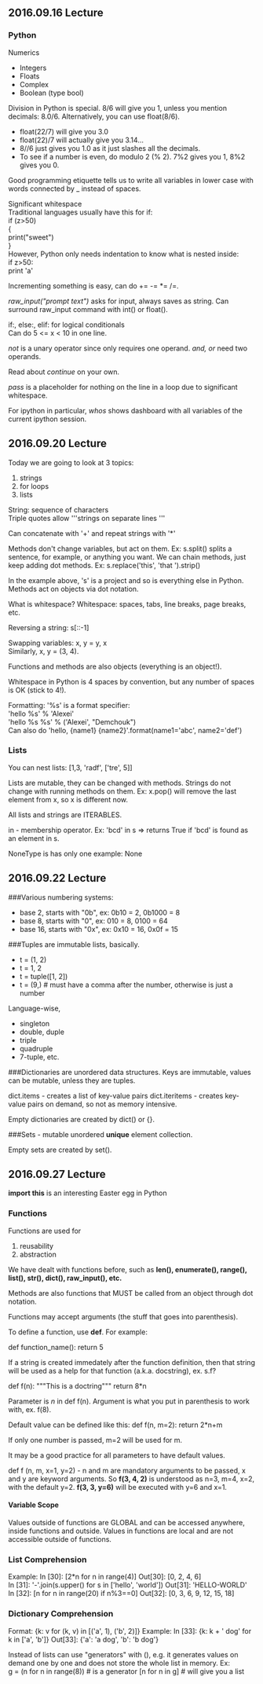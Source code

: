 ## 2016.09.16 Lecture

### Python
Numerics
* Integers
* Floats
* Complex
* Boolean (type bool)

Division in Python is special. 8/6 will give you 1, unless you mention decimals: 8.0/6. Alternatively, you can use float(8/6).  
* float(22/7) will give you 3.0  
* float(22)/7 will actually give you 3.14...  
* 8//6 just gives you 1.0 as it just slashes all the decimals.  
* To see if a number is even, do modulo 2 (% 2). 7%2 gives you 1, 8%2 gives you 0.  

Good programming etiquette tells us to write all variables in lower case with words connected by _ instead of spaces.

Significant whitespace  
 Traditional languages usually have this for if:  
  if (z>50)  
  {  
    print("sweet")  
  }  
  However, Python only needs indentation to know what is nested inside:  
  if z>50:  
    print 'a'  

Incrementing something is easy, can do += -= *= /=.  

_raw_input("prompt text")_ asks for input, always saves as string. Can surround raw_input command with int() or float().  

if:, else:, elif: for logical conditionals  
Can do 5 <= x < 10 in one line.

_not_ is a unary operator since only requires one operand. _and, or_ need two operands.  

Read about _continue_ on your own.  

_pass_ is a placeholder for nothing on the line in a loop due to significant whitespace.  

For ipython in particular, _whos_ shows dashboard with all variables of the current ipython session.  


## 2016.09.20 Lecture

Today we are going to look at 3 topics:
1. strings
2. for loops
3. lists  

String: sequence of characters  
Triple quotes allow '''strings
on
separate
lines
'''  

Can concatenate with '+' and repeat strings with '*'  

Methods don't change variables, but act on them. Ex: s.split() splits a sentence, for example, or anything you want. We can chain methods, just keep adding dot methods. Ex: s.replace('this', 'that ').strip()  

In the example above, 's' is a project and so is everything else in Python. Methods act on objects via dot notation.  

What is whitespace?
  Whitespace: spaces, tabs, line breaks, page breaks, etc.  

Reversing a string: s[::-1]  

Swapping variables: x, y = y, x  
Similarly, x, y = (3, 4).  

Functions and methods are also objects (everything is an object!).  

Whitespace in Python is 4 spaces by convention, but any number of spaces is OK (stick to 4!).  

Formatting:  '%s' is a format specifier:  
'hello %s' % 'Alexei'  
'hello %s %s' % ('Alexei', "Demchouk")  
Can also do 'hello, {name1} {name2}'.format(name1='abc', name2='def')  

### Lists
You can nest lists: [1,3, 'radf', ['tre', 5]]  

Lists are mutable, they can be changed with methods. Strings do not change with running methods on them. Ex: x.pop() will remove the last element from x, so x is different now.  

All lists and strings are ITERABLES.  

in - membership operator. Ex: 'bcd' in s => returns True if 'bcd' is found as an element in s.  

NoneType is has only one example: None

## 2016.09.22 Lecture

###Various numbering systems:
* base 2, starts with "0b", ex: 0b10 = 2, 0b1000 = 8
* base 8, starts with "0", ex: 010 = 8, 0100 = 64
* base 16, starts with "0x", ex: 0x10 = 16, 0x0f = 15  

###Tuples are immutable lists, basically.  
* t = (1, 2)
* t = 1, 2
* t = tuple([1, 2])
* t = (9,) # must have a comma after the number, otherwise is just a number  

Language-wise,  
* singleton
* double, duple
* triple
* quadruple
* 7-tuple, etc.  

###Dictionaries are unordered data structures. Keys are immutable, values can be mutable, unless they are tuples.  

dict.items - creates a list of key-value pairs
dict.iteritems - creates key-value pairs on demand, so not as memory intensive.  

Empty dictionaries are created by dict() or {}.  

###Sets - mutable unordered __unique__ element collection.  

Empty sets are created by set().  

## 2016.09.27 Lecture  

__import this__ is an interesting Easter egg in Python  

### Functions
Functions are used for
1. reusability
2. abstraction

We have dealt with functions before, such as __len(), enumerate(), range(), list(), str(), dict(), raw_input(), etc.__  

Methods are also functions that MUST be called from an object through dot notation.  

Functions may accept arguments (the stuff that goes into parenthesis).  

To define a function, use __def__. For example:  

def function_name():
  return 5  

If a string is created immedately after the function definition, then that string will be used as a help for that function (a.k.a. docstring), ex. s.f?  

def f(n):
  """This
  is
  a
  doctring"""
  return 8*n

Parameter is _n_ in def f(n). Argument is what you put in parenthesis to work with, ex. f(8).  

Default value can be defined like this:
  def f(n, m=2):
    return 2*n+m

If only one number is passed, m=2 will be used for m.  

It may be a good practice for all parameters to have default values.  

def f (n, m, x=1, y=2) - n and m are mandatory arguments to be passed, x and y are keyword arguments. So __f(3, 4, 2)__ is understood as n=3, m=4, x=2, with the default y=2. __f(3, 3, y=6)__ will be executed with y=6 and x=1.  

#### Variable Scope

Values outside of functions are GLOBAL and can be accessed anywhere, inside functions and outside. Values in functions are local and are not accessible outside of functions.  

### List Comprehension
Example:
  In [30]: [2*n for n in range(4)]
  Out[30]: [0, 2, 4, 6]  
  In [31]: '-'.join(s.upper() for s in ['hello', 'world'])
  Out[31]: 'HELLO-WORLD'  
  In [32]: [n for n in range(20) if n%3==0]
  Out[32]: [0, 3, 6, 9, 12, 15, 18]  

### Dictionary Comprehension  
Format:
  {k: v for (k, v) in [('a', 1), ('b', 2)]}
Example:
  In [33]: {k: k + ' dog' for k in ['a', 'b']}
  Out[33]: {'a': 'a dog', 'b': 'b dog'}

Instead of lists can use "generators" with (), e.g. it generates values on demand one by one and does not store the whole list in memory. Ex:  
  g = (n for n in range(8)) # is a generator
  [n for n in g] # will give you a list  
